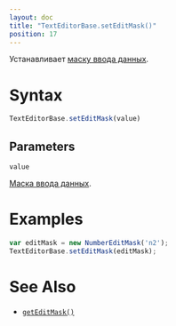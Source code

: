 ```yaml
---
layout: doc
title: "TextEditorBase.setEditMask()"
position: 17
---
```


Устанавливает [маску ввода данных](../EditMaskBase/).

# Syntax

```js
TextEditorBase.setEditMask(value)
```

## Parameters

`value`

[Маска ввода данных](../EditMaskBase/).

# Examples

```js
var editMask = new NumberEditMask('n2');
TextEditorBase.setEditMask(editMask);
```

# See Also

* [`getEditMask()`](../TextEditorBase.getEditMask/)
